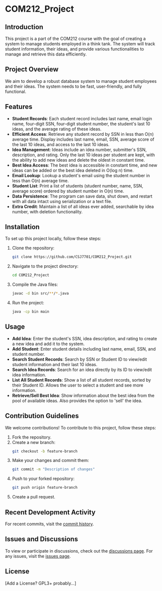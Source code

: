 # COM212_Project

## Introduction
This project is a part of the COM212 course with the goal of creating a system to manage students employed in a think tank. The system will track student information, their ideas, and provide various functionalities to manage and retrieve this data efficiently.

## Project Overview
We aim to develop a robust database system to manage student employees and their ideas. The system needs to be fast, user-friendly, and fully functional.

## Features
- **Student Records**: Each student record includes last name, email login name, four-digit SSN, four-digit student number, the student's last 10 ideas, and the average rating of these ideas.
- **Efficient Access**: Retrieve any student record by SSN in less than O(n) average time. Display includes last name, email, SSN, average score of the last 10 ideas, and access to the last 10 ideas.
- **Idea Management**: Ideas include an idea number, submitter's SSN, description, and rating. Only the last 10 ideas per student are kept, with the ability to add new ideas and delete the oldest in constant time.
- **Best Idea Access**: The best idea is accessible in constant time, and new ideas can be added or the best idea deleted in O(log n) time.
- **Email Lookup**: Lookup a student's email using the student number in less than O(n) average time.
- **Student List**: Print a list of students (student number, name, SSN, average score) ordered by student number in O(n) time.
- **Data Persistence**: The program can save data, shut down, and restart with all data intact using serialization or a text file.
- **Extra Credit**: Maintain a list of all ideas ever added, searchable by idea number, with deletion functionality.

## Installation
To set up this project locally, follow these steps:
1. Clone the repository:
   ```sh
   git clone https://github.com/CSJ7701/COM212_Project.git
   ```
2. Navigate to the project directory:
   ```sh
   cd COM212_Project
   ```
3. Compile the Java files:
   ```sh
   javac -d bin src/**/*.java
   ```
4. Run the project:
   ```sh
   java -cp bin main
   ```

## Usage
- **Add Idea**: Enter the student's SSN, idea description, and rating to create a new idea and add it to the system.
- **Add Student**: Enter student details including last name, email, SSN, and student number.
- **Search Student Records**: Search by SSN or Student ID to view/edit student information and their last 10 ideas.
- **Search Idea Records**: Search for an idea directly by its ID to view/edit idea information.
- **List All Student Records**: Show a list of all student records, sorted by their Student ID. Allows the user to select a student and see more information.
- **Retrieve/Sell Best Idea**: Show information about the best idea from the pool of available ideas. Also provides the option to 'sell' the idea.

## Contribution Guidelines
We welcome contributions! To contribute to this project, follow these steps:
1. Fork the repository.
2. Create a new branch:
   ```sh
   git checkout -b feature-branch
   ```
3. Make your changes and commit them:
   ```sh
   git commit -m "Description of changes"
   ```
4. Push to your forked repository:
   ```sh
   git push origin feature-branch
   ```
5. Create a pull request.

## Recent Development Activity
For recent commits, visit the [commit history](https://github.com/CSJ7701/COM212_Project/commits).

## Issues and Discussions
To view or participate in discussions, check out the [discussions page](https://github.com/CSJ7701/COM212_Project/discussions).
For any issues, visit the [issues page](https://github.com/CSJ7701/COM212_Project/issues).

## License
[Add a License? GPL3+ probably...]
